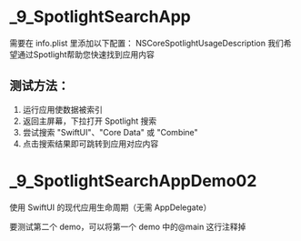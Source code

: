 # _9_SpotlightSearchApp

需要在 info.plist 里添加以下配置：
<key>NSCoreSpotlightUsageDescription</key>
<string>我们希望通过Spotlight帮助您快速找到应用内容</string>

## 测试方法：
1. 运行应用使数据被索引
2. 返回主屏幕，下拉打开 Spotlight 搜索
3. 尝试搜索 "SwiftUI"、"Core Data" 或 "Combine"
4. 点击搜索结果即可跳转到应用对应内容


# _9_SpotlightSearchAppDemo02

使用 SwiftUI 的现代应用生命周期（无需 AppDelegate）

要测试第二个 demo，可以将第一个 demo 中的@main 这行注释掉